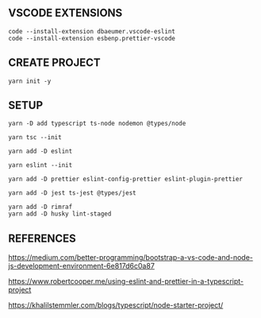 ## VSCODE EXTENSIONS

```
code --install-extension dbaeumer.vscode-eslint
code --install-extension esbenp.prettier-vscode
```

## CREATE PROJECT

```
yarn init -y
```

## SETUP

```
yarn -D add typescript ts-node nodemon @types/node

yarn tsc --init
```

```
yarn add -D eslint

yarn eslint --init

yarn add -D prettier eslint-config-prettier eslint-plugin-prettier

yarn add -D jest ts-jest @types/jest
```

```
yarn add -D rimraf
yarn add -D husky lint-staged
```

## REFERENCES

https://medium.com/better-programming/bootstrap-a-vs-code-and-node-js-development-environment-6e817d6c0a87

https://www.robertcooper.me/using-eslint-and-prettier-in-a-typescript-project

https://khalilstemmler.com/blogs/typescript/node-starter-project/
